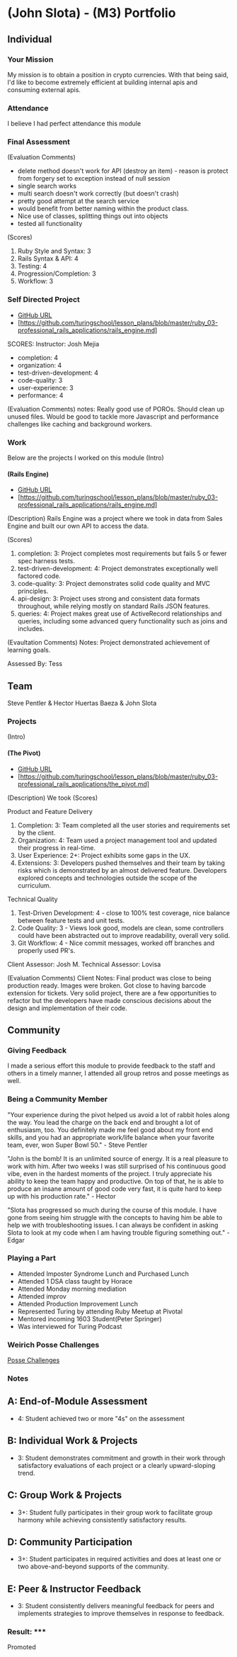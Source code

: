 # (John Slota) - (M3) Portfolio

## Individual

### Your Mission

My mission is to obtain a position in crypto currencies. With that being said, I'd like to become extremely efficient at building internal apis and consuming external apis.

### Attendance
I believe I had perfect attendance this module

### Final Assessment
(Evaluation Comments)
* delete method doesn't work for API (destroy an item) - reason is protect from forgery set to exception instead of null session
* single search works
* multi search doesn't work correctly (but doesn't crash)
* pretty good attempt at the search service
* would benefit from better naming within the product class.
* Nice use of classes, splitting things out into objects
* tested all functionality

(Scores)
1. Ruby Style and Syntax: 3
2. Rails Syntax & API: 4
3. Testing: 4
4. Progression/Completion: 3
5. Workflow: 3

### Self Directed Project
* [GitHub URL](htttps://github.com/slotaj/legislators)
* [https://github.com/turingschool/lesson_plans/blob/master/ruby_03-professional_rails_applications/rails_engine.md]

SCORES:
Instructor: Josh Mejia
*  completion: 4
*  organization: 4
*  test-driven-development: 4
*  code-quality: 3
*  user-experience: 3
*  performance: 4  

(Evaluation Comments)
notes: Really good use of POROs. Should clean up unused files. Would be good to tackle more Javascript and performance challenges like caching and background workers.


### Work
Below are the projects I worked on this module
(Intro)

#### (Rails Engine)
* [GitHub URL](https://github.com/slotaj/rals-engine)
* [https://github.com/turingschool/lesson_plans/blob/master/ruby_03-professional_rails_applications/rails_engine.md]

(Description)
Rails Engine was a project where we took in data from Sales Engine and built our own API to access the data.

(Scores)
  1. completion: 3: Project completes most requirements but fails 5 or fewer spec harness tests.
  2. test-driven-development: 4: Project demonstrates exceptionally well factored code.
  3. code-quality: 3: Project demonstrates solid code quality and MVC principles.
  4. api-design: 3: Project uses strong and consistent data formats throughout, while relying mostly on standard Rails JSON features.
  5. queries: 4: Project makes great use of ActiveRecord relationships and queries, including some advanced query functionality such as joins and includes.

(Evaultation Comments)
Notes: Project demonstrated achievement of learning goals.

Assessed By: Tess


## Team

Steve Pentler & Hector Huertas Baeza & John Slota

### Projects

(Intro)

#### (The Pivot)

* [GitHub URL](https://github.com/slotaj/the_pivot)
* [https://github.com/turingschool/lesson_plans/blob/master/ruby_03-professional_rails_applications/the_pivot.md]

(Description)
We took
(Scores)

Product and Feature Delivery
  1. Completion: 3: Team completed all the user stories and requirements set by the client.
  2. Organization: 4: Team used a project management tool and updated their progress in real-time.
  3. User Experience: 2+: Project exhibits some gaps in the UX.
  4. Extensions: 3: Developers pushed themselves and their team by taking risks which is demonstrated by an           almost delivered feature. Developers explored concepts and technologies outside the scope of the      curriculum.

Technical Quality
  1. Test-Driven Development: 4 - close to 100% test coverage, nice balance between feature tests and unit tests.
  2. Code Quality: 3 - Views look good, models are clean, some controllers could have been abstracted out to improve readability, overall very solid.
  3. Git Workflow: 4 - Nice commit messages, worked off branches and properly used PR's.

  Client Assessor: Josh M. Technical Assessor: Lovisa

(Evaluation Comments)
Client Notes: Final product was close to being production ready. Images were broken. Got close to having barcode extension for tickets. Very solid project, there are a few opportunities to refactor but the developers have made conscious decisions about the design and implementation of their code.

## Community

### Giving Feedback

I made a serious effort this module to provide feedback to the staff and others in a timely manner, I attended all group retros and posse meetings as well.

### Being a Community Member

"Your experience during the pivot helped us avoid a lot of rabbit holes along the way. You lead the charge on the back end and brought a lot of enthusiasm, too. You definitely made me feel good about my front end skills, and you had an appropriate work/life  balance when your favorite team, ever, won Super Bowl 50." - Steve Pentler

"John is the bomb! It is an unlimited source of energy. It is a real pleasure to work with him. After two weeks I was still surprised of his continuous good vibe, even in the hardest moments of the project. I truly appreciate his ability to keep the team happy and productive. On top of that, he is able to produce an insane amount of good code very fast, it is quite hard to keep up with his production rate." - Hector

"Slota has progressed so much during the course of this module. I have gone from seeing him struggle with the concepts to having him be able to help we with troubleshooting issues. I can always be confident in asking Slota to look at my code when I am having trouble figuring something out." - Edgar

### Playing a Part

- Attended Imposter Syndrome Lunch and Purchased Lunch
- Attended 1 DSA class taught by Horace
- Attended Monday morning mediation
- Attended improv
- Attended Production Improvement Lunch
- Represented Turing by attending Ruby Meetup at Pivotal
- Mentored incoming 1603 Student(Peter Springer)
- Was interviewed for Turing Podcast

### Weirich Posse Challenges
[Posse Challenges]("https://github.com/julsfelic/weirich_posse_challenges.git")

### Notes

## A: End-of-Module Assessment

* 4: Student achieved two or more "4s" on the assessment

## B: Individual Work & Projects

* 3: Student demonstrates commitment and growth in their work through satisfactory
evaluations of each project or a clearly upward-sloping trend.

## C: Group Work & Projects

* 3+: Student fully participates in their group work to facilitate group harmony
while achieving consistently satisfactory results.

## D: Community Participation

* 3+: Student participates in required activities and does at least one or two
above-and-beyond supports of the community.

## E: Peer & Instructor Feedback

* 3: Student consistently delivers meaningful feedback for peers and implements
strategies to improve themselves in response to feedback.

### Result: ***
Promoted
